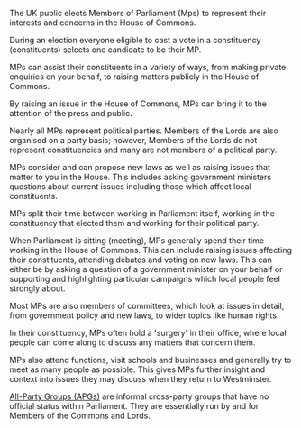 The UK public elects Members of Parliament (Mps) to represent their interests and concerns in the House of Commons.

During an election everyone eligible to cast a vote in a constituency (constituents) selects one candidate to be their MP.

MPs can assist their constituents in a variety of ways, from making private enquiries on your behalf, to raising matters publicly in the House of Commons.

By raising an issue in the House of Commons, MPs can bring it to the attention of the press and public.

Nearly all MPs represent political parties. Members of the Lords are also organised on a party basis; however, Members of the Lords do not represent constituencies and many are not members of a political party.

MPs consider and can propose new laws as well as raising issues that matter to you in the House. This includes asking government ministers questions about current issues including those which affect local constituents.

MPs split their time between working in Parliament itself, working in the constituency that elected them and working for their political party.

When Parliament is sitting (meeting), MPs generally spend their time working in the House of Commons. This can include raising issues affecting their constituents, attending debates and voting on new laws. This can either be by asking a question of a government minister on your behalf or supporting and highlighting particular campaigns which local people feel strongly about.

Most MPs are also members of committees, which look at issues in detail, from government policy and new laws, to wider topics like human rights.

In their constituency, MPs often hold a 'surgery' in their office, where local people can come along to discuss any matters that concern them.

MPs also attend functions, visit schools and businesses and generally try to meet as many people as possible. This gives MPs further insight and context into issues they may discuss when they return to Westminster.

[All-Party Groups (APGs)](http://www.parliament.uk/mps-lords-and-offices/standards-and-financial-interests/parliamentary-commissioner-for-standards/registers-of-interests/register-of-all-party-party-parliamentary-groups/) are informal cross-party groups that have no official status within Parliament. They are essentially run by and for Members of the Commons and Lords.